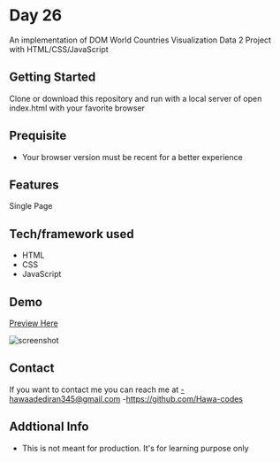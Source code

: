 # Day 26
An implementation of DOM World Countries Visualization Data 2 Project with HTML/CSS/JavaScript

## Getting Started
Clone or download this repository and run with a local server of open index.html with your favorite browser

## Prequisite
- Your browser version must be recent for a better experience

## Features
Single Page

## Tech/framework used
- HTML
- CSS
- JavaScript

## Demo
[Preview Here](https://rawcdn.githack.com/Hawa-codes/30daysofJS/refs/heads/main/Day25/index.html)

![screenshot](./img/Screenshot%202025-10-16%20234702.png)

## Contact
If you want to contact me you can reach me at
-hawaadediran345@gmail.com
-https://github.com/Hawa-codes

## Addtional Info
- This is not meant for production. It's for learning purpose only
